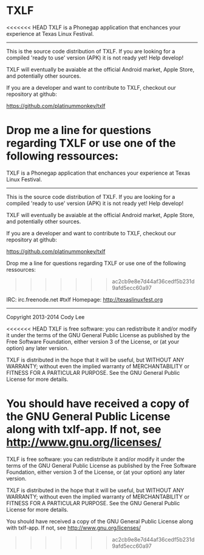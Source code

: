 TXLF
=======

<<<<<<< HEAD
TXLF is a Phonegap application that enchances your experience at Texas 
Linux Festival.

***

This is the source code distribution of TXLF. If you are looking for a 
compiled 'ready to use' version (APK) it is not ready yet! Help develop!

TXLF will eventually be avaiable at the official Android market, Apple 
Store, and potentially other sources.

If you are a developer and want to contribute to TXLF, checkout our 
repository at github:

 https://github.com/platinummonkey/txlf

Drop me a line for questions regarding TXLF or use one of the following 
ressources:
=======
TXLF is a Phonegap application that enchances your experience at Texas Linux Festival.

***

This is the source code distribution of TXLF. If you are looking for a compiled 'ready to use' version (APK) it is not ready yet! Help develop!

TXLF will eventually be avaiable at the official Android market, Apple Store, and potentially other sources.

If you are a developer and want to contribute to TXLF, checkout our repository at github:

 https://github.com/platinummonkey/txlf

Drop me a line for questions regarding TXLF or use one of the following ressources:
>>>>>>> ac2cb9e8e7d44af36cedf5b231d9afd5ecc60a97

IRC: irc.freenode.net #txlf
Homepage: http://texaslinuxfest.org

***

Copyright 2013-2014 Cody Lee

<<<<<<< HEAD
TXLF is free software: you can redistribute it and/or modify it under 
the terms of the GNU General Public License as published by the Free 
Software Foundation, either version 3 of the License, or (at your 
option) any later version.

TXLF is distributed in the hope that it will be useful, but WITHOUT ANY 
WARRANTY; without even the implied warranty of MERCHANTABILITY or 
FITNESS FOR A PARTICULAR PURPOSE. See the GNU General Public License for 
more details.

You should have received a copy of the GNU General Public License along 
with txlf-app. If not, see http://www.gnu.org/licenses/
=======
TXLF is free software: you can redistribute it and/or modify it under the terms of the GNU General Public License as published by the Free Software Foundation, either version 3 of the License, or (at your option) any later version.

TXLF is distributed in the hope that it will be useful, but WITHOUT ANY WARRANTY; without even the implied warranty of MERCHANTABILITY or FITNESS FOR A PARTICULAR PURPOSE. See the GNU General Public License for more details.

You should have received a copy of the GNU General Public License along with txlf-app. If not, see http://www.gnu.org/licenses/
>>>>>>> ac2cb9e8e7d44af36cedf5b231d9afd5ecc60a97
